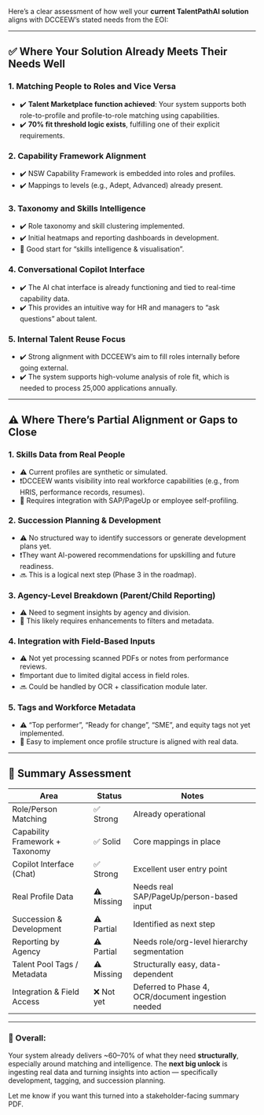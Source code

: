 Here’s a clear assessment of how well your **current TalentPathAI solution** aligns with DCCEEW’s stated needs from the EOI:

---

## ✅ Where Your Solution Already Meets Their Needs Well

### 1. **Matching People to Roles and Vice Versa**

* ✔️ **Talent Marketplace function achieved**: Your system supports both role-to-profile and profile-to-role matching using capabilities.
* ✔️ **70% fit threshold logic exists**, fulfilling one of their explicit requirements.

### 2. **Capability Framework Alignment**

* ✔️ NSW Capability Framework is embedded into roles and profiles.
* ✔️ Mappings to levels (e.g., Adept, Advanced) already present.

### 3. **Taxonomy and Skills Intelligence**

* ✔️ Role taxonomy and skill clustering implemented.
* ✔️ Initial heatmaps and reporting dashboards in development.
* 🔄 Good start for “skills intelligence & visualisation”.

### 4. **Conversational Copilot Interface**

* ✔️ The AI chat interface is already functioning and tied to real-time capability data.
* ✔️ This provides an intuitive way for HR and managers to “ask questions” about talent.

### 5. **Internal Talent Reuse Focus**

* ✔️ Strong alignment with DCCEEW’s aim to fill roles internally before going external.
* ✔️ The system supports high-volume analysis of role fit, which is needed to process 25,000 applications annually.

---

## ⚠️ Where There’s Partial Alignment or Gaps to Close

### 1. **Skills Data from Real People**

* ⚠️ Current profiles are synthetic or simulated.
* ❗DCCEEW wants visibility into real workforce capabilities (e.g., from HRIS, performance records, resumes).
* 🔄 Requires integration with SAP/PageUp or employee self-profiling.

### 2. **Succession Planning & Development**

* ⚠️ No structured way to identify successors or generate development plans yet.
* ❗They want AI-powered recommendations for upskilling and future readiness.
* 🔜 This is a logical next step (Phase 3 in the roadmap).

### 3. **Agency-Level Breakdown (Parent/Child Reporting)**

* ⚠️ Need to segment insights by agency and division.
* 🔄 This likely requires enhancements to filters and metadata.

### 4. **Integration with Field-Based Inputs**

* ⚠️ Not yet processing scanned PDFs or notes from performance reviews.
* ❗Important due to limited digital access in field roles.
* 🔜 Could be handled by OCR + classification module later.

### 5. **Tags and Workforce Metadata**

* ⚠️ “Top performer”, “Ready for change”, “SME”, and equity tags not yet implemented.
* 🔄 Easy to implement once profile structure is aligned with real data.

---

## 🔎 Summary Assessment

| Area                            | Status     | Notes                                              |
| ------------------------------- | ---------- | -------------------------------------------------- |
| Role/Person Matching            | ✅ Strong   | Already operational                                |
| Capability Framework + Taxonomy | ✅ Solid    | Core mappings in place                             |
| Copilot Interface (Chat)        | ✅ Strong   | Excellent user entry point                         |
| Real Profile Data               | ⚠️ Missing | Needs real SAP/PageUp/person-based input           |
| Succession & Development        | ⚠️ Partial | Identified as next step                            |
| Reporting by Agency             | ⚠️ Partial | Needs role/org-level hierarchy segmentation        |
| Talent Pool Tags / Metadata     | ⚠️ Missing | Structurally easy, data-dependent                  |
| Integration & Field Access      | ❌ Not yet  | Deferred to Phase 4, OCR/document ingestion needed |

---

### 🧠 Overall:

Your system already delivers \~60–70% of what they need **structurally**, especially around matching and intelligence. The **next big unlock** is ingesting real data and turning insights into action — specifically development, tagging, and succession planning.

Let me know if you want this turned into a stakeholder-facing summary PDF.

